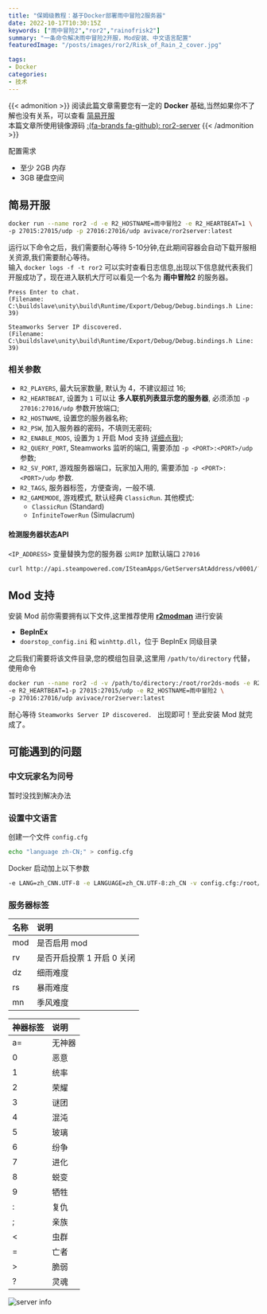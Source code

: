 ```yaml
---
title: "保姆级教程：基于Docker部署雨中冒险2服务器"
date: 2022-10-17T10:30:15Z
keywords: ["雨中冒险2","ror2","rainofrisk2"]
summary: "一条命令解决雨中冒险2开服，Mod安装、中文语言配置"
featuredImage: "/posts/images/ror2/Risk_of_Rain_2_cover.jpg"

tags:
- Docker
categories:
- 技术
---
```

{{< admonition >}}
阅读此篇文章需要您有一定的 **Docker** 基础,当然如果你不了解也没有关系，可以查看 [简易开服](#easy)  
本篇文章所使用镜像源码 [:(fa-brands fa-github): ror2-server](https://github.com/avivace/ror2-server)
{{< /admonition >}}

配置需求
- 至少 2GB 内存
- 3GB 硬盘空间

## 简易开服 <a id="easy"></a>
```bash
docker run --name ror2 -d -e R2_HOSTNAME=雨中冒险2 -e R2_HEARTBEAT=1 \
-p 27015:27015/udp -p 27016:27016/udp avivace/ror2server:latest
```
运行以下命令之后，我们需要耐心等待 5-10分钟,在此期间容器会自动下载开服相关资源,我们需要耐心等待。  
输入 `docker logs -f -t ror2` 可以实时查看日志信息,出现以下信息就代表我们开服成功了，现在进入联机大厅可以看见一个名为 **雨中冒险2** 的服务器。
```text
Press Enter to chat. 
(Filename: C:\buildslave\unity\build\Runtime/Export/Debug/Debug.bindings.h Line: 39)

Steamworks Server IP discovered. 
(Filename: C:\buildslave\unity\build\Runtime/Export/Debug/Debug.bindings.h Line: 39)
```

### 相关参数

- `R2_PLAYERS`, 最大玩家数量, 默认为 4，不建议超过 16;
- `R2_HEARTBEAT`, 设置为 `1` 可以让 **多人联机列表显示您的服务器**, 必须添加 `-p 27016:27016/udp` 参数开放端口;
- `R2_HOSTNAME`, 设置您的服务器名称;
- `R2_PSW`, 加入服务器的密码，不填则无密码;
- `R2_ENABLE_MODS`, 设置为 `1` 开启 Mod 支持 [详细点我](#mod-support));
- `R2_QUERY_PORT`, Steamworks 监听的端口, 需要添加 `-p <PORT>:<PORT>/udp` 参数;
- `R2_SV_PORT`, 游戏服务器端口，玩家加入用的, 需要添加 `-p <PORT>:<PORT>/udp` 参数.
- `R2_TAGS`, 服务器标签，方便查询，一般不填.
- `R2_GAMEMODE`, 游戏模式, 默认经典 `ClassicRun`. 其他模式:
    - `ClassicRun` (Standard)
    - `InfiniteTowerRun` (Simulacrum)

#### 检测服务器状态API
`<IP_ADDRESS>` 变量替换为您的服务器 `公网IP` 加默认端口 `27016`
```bash
curl http://api.steampowered.com/ISteamApps/GetServersAtAddress/v0001/?format=json&addr=<IP_ADDRESS>
```

## Mod 支持 <a id="mod-support"></a>
安装 Mod 前你需要拥有以下文件,这里推荐使用 [**r2modman**](https://thunderstore.io/package/ebkr/r2modman/) 进行安装
- **BepInEx** 
- `doorstop_config.ini` 和 `winhttp.dll`，位于 BepInEx 同级目录
 
之后我们需要将该文件目录,您的模组包目录,这里用 `/path/to/directory` 代替，使用命令
```bash
docker run --name ror2 -d -v /path/to/directory:/root/ror2ds-mods -e R2_ENABLE_MODS=1 \
-e R2_HEARTBEAT=1-p 27015:27015/udp -e R2_HOSTNAME=雨中冒险2 \
-p 27016:27016/udp avivace/ror2server:latest
```
耐心等待 `Steamworks Server IP discovered. ` 出现即可！至此安装 Mod 就完成了。

## 可能遇到的问题

### 中文玩家名为问号
暂时没找到解决办法

### 设置中文语言
创建一个文件 `config.cfg` 
```bash
echo "language zh-CN;" > config.cfg
```
Docker 启动加上以下参数
```bash
-e LANG=zh_CNN.UTF-8 -e LANGUAGE=zh_CN.UTF-8:zh_CN -v config.cfg:/root/ror2-dedicated/Risk of Rain 2_Data/Config
```

### 服务器标签
|名称|说明|
|:---|:---|
|mod|是否启用 mod|
|rv|是否开启投票 1 开启 0 关闭|
|dz|细雨难度|
|rs|暴雨难度|
|mn|季风难度|

|神器标签|说明|
|:---|:---|
|a=|无神器|
|0|恶意|
|1|统率|
|2|荣耀|
|3|谜团|
|4|混沌|
|5|玻璃|
|6|纷争|
|7|进化|
|8|蜕变|
|9|牺牲|
|:|复仇|
|;|亲族|
|<|虫群|
|=|亡者|
|>|脆弱|
|?|灵魂|

![server info](/posts/images/ror2/server_info.png)
